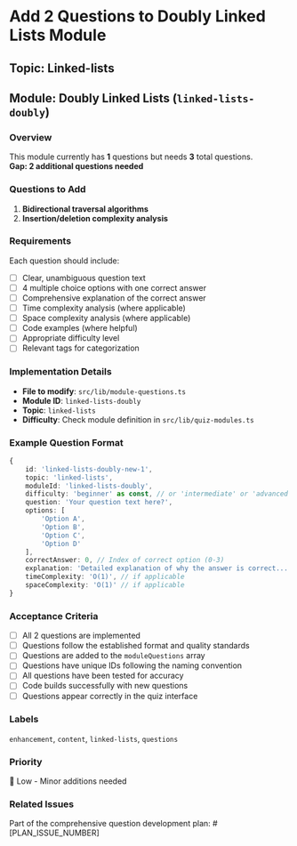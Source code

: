 # Add 2 Questions to Doubly Linked Lists Module

## Topic: Linked-lists
## Module: Doubly Linked Lists (`linked-lists-doubly`)

### Overview
This module currently has **1** questions but needs **3** total questions.  
**Gap: 2 additional questions needed**

### Questions to Add

1. **Bidirectional traversal algorithms**
2. **Insertion/deletion complexity analysis**

### Requirements
Each question should include:
- [ ] Clear, unambiguous question text
- [ ] 4 multiple choice options with one correct answer
- [ ] Comprehensive explanation of the correct answer
- [ ] Time complexity analysis (where applicable)
- [ ] Space complexity analysis (where applicable)
- [ ] Code examples (where helpful)
- [ ] Appropriate difficulty level
- [ ] Relevant tags for categorization

### Implementation Details
- **File to modify**: `src/lib/module-questions.ts`
- **Module ID**: `linked-lists-doubly`
- **Topic**: `linked-lists`
- **Difficulty**: Check module definition in `src/lib/quiz-modules.ts`

### Example Question Format
```typescript
{
    id: 'linked-lists-doubly-new-1',
    topic: 'linked-lists',
    moduleId: 'linked-lists-doubly',
    difficulty: 'beginner' as const, // or 'intermediate' or 'advanced'
    question: 'Your question text here?',
    options: [
        'Option A',
        'Option B', 
        'Option C',
        'Option D'
    ],
    correctAnswer: 0, // Index of correct option (0-3)
    explanation: 'Detailed explanation of why the answer is correct...',
    timeComplexity: 'O(1)', // if applicable
    spaceComplexity: 'O(1)' // if applicable
}
```

### Acceptance Criteria
- [ ] All 2 questions are implemented
- [ ] Questions follow the established format and quality standards
- [ ] Questions are added to the `moduleQuestions` array
- [ ] Questions have unique IDs following the naming convention
- [ ] All questions have been tested for accuracy
- [ ] Code builds successfully with new questions
- [ ] Questions appear correctly in the quiz interface

### Labels
`enhancement`, `content`, `linked-lists`, `questions`

### Priority
📝 Low - Minor additions needed

### Related Issues
Part of the comprehensive question development plan: #[PLAN_ISSUE_NUMBER]
